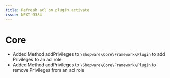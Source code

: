 ```yaml
---
title: Refresh acl on plugin activate
issue: NEXT-9384
---
```

# Core
* Added Method addPrivileges to `\Shopware\Core\Framework\Plugin` to add Privileges to an acl role
* Added Method addPrivileges to `\Shopware\Core\Framework\Plugin` to remove Privileges from an acl role

